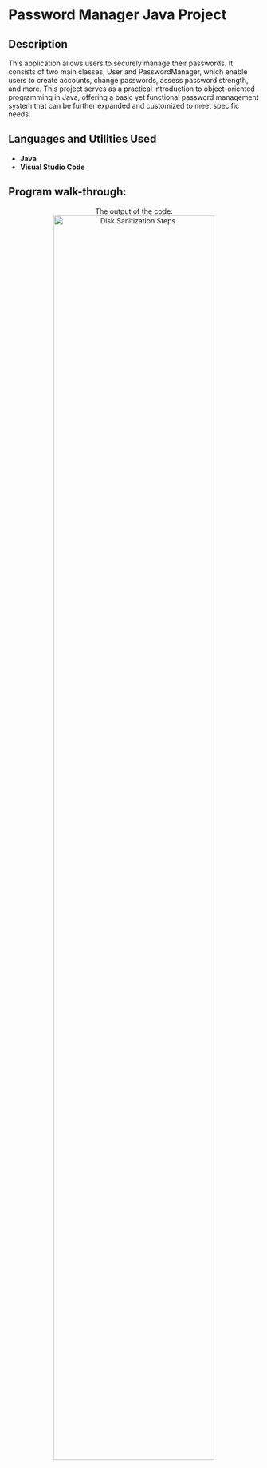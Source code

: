 <h1>Password Manager Java Project</h1>

<h2>Description</h2>
This application allows users to securely manage their passwords. It consists of two main classes, User and PasswordManager, which enable users to create accounts, change passwords, assess password strength, and more. This project serves as a practical introduction to object-oriented programming in Java, offering a basic yet functional password management system that can be further expanded and customized to meet specific needs.
<br />


<h2>Languages and Utilities Used</h2>

- <b>Java</b> 
- <b>Visual Studio Code</b>

<h2>Program walk-through:</h2>

<p align="center">
The output of the code: <br/>
<img src="https://i.imgur.com/Z6fw4LA.png" height="80%" width="80%" alt="Disk Sanitization Steps"/>
<br />


